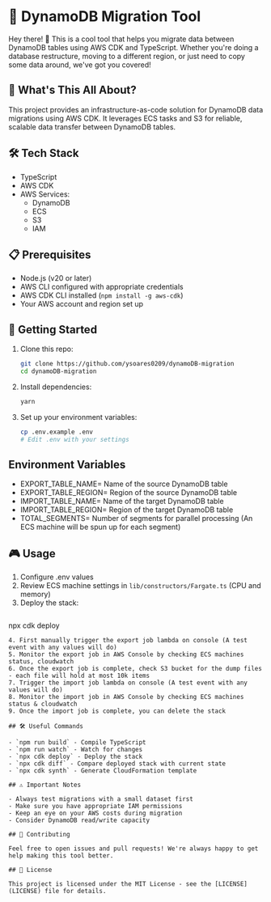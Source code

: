 # 🚀 DynamoDB Migration Tool

Hey there! 👋 This is a cool tool that helps you migrate data between DynamoDB tables using AWS CDK and TypeScript. Whether you're doing a database restructure, moving to a different region, or just need to copy some data around, we've got you covered!

## 🎯 What's This All About?

This project provides an infrastructure-as-code solution for DynamoDB data migrations using AWS CDK. It leverages ECS tasks and S3 for reliable, scalable data transfer between DynamoDB tables.

## 🛠 Tech Stack

- TypeScript
- AWS CDK
- AWS Services:
  - DynamoDB
  - ECS
  - S3
  - IAM

## 📋 Prerequisites

- Node.js (v20 or later)
- AWS CLI configured with appropriate credentials
- AWS CDK CLI installed (`npm install -g aws-cdk`)
- Your AWS account and region set up

## 🚀 Getting Started

1. Clone this repo:
   ```bash
   git clone https://github.com/ysoares0209/dynamoDB-migration
   cd dynamoDB-migration
   ```

2. Install dependencies:
   ```bash
   yarn
   ```

3. Set up your environment variables:
   ```bash
   cp .env.example .env
   # Edit .env with your settings
   ```

## Environment Variables

- EXPORT_TABLE_NAME= Name of the source DynamoDB table
- EXPORT_TABLE_REGION= Region of the source DynamoDB table
- IMPORT_TABLE_NAME= Name of the target DynamoDB table
- IMPORT_TABLE_REGION= Region of the target DynamoDB table
- TOTAL_SEGMENTS= Number of segments for parallel processing (An ECS machine will be spun up for each segment)

## 🎮 Usage

1. Configure .env values
2. Review ECS machine settings in `lib/constructors/Fargate.ts` (CPU and memory)
3. Deploy the stack:
   ```bash
  npx cdk deploy
   ```
4. First manually trigger the export job lambda on console (A test event with any values will do)
5. Monitor the export job in AWS Console by checking ECS machines status, cloudwatch
6. Once the export job is complete, check S3 bucket for the dump files - each file will hold at most 10k items
7. Trigger the import job lambda on console (A test event with any values will do)
8. Monitor the import job in AWS Console by checking ECS machines status & cloudwatch
9. Once the import job is complete, you can delete the stack

## 🛠 Useful Commands

- `npm run build` - Compile TypeScript
- `npm run watch` - Watch for changes
- `npx cdk deploy` - Deploy the stack
- `npx cdk diff` - Compare deployed stack with current state
- `npx cdk synth` - Generate CloudFormation template

## ⚠️ Important Notes

- Always test migrations with a small dataset first
- Make sure you have appropriate IAM permissions
- Keep an eye on your AWS costs during migration
- Consider DynamoDB read/write capacity

## 🤝 Contributing

Feel free to open issues and pull requests! We're always happy to get help making this tool better.

## 📝 License

This project is licensed under the MIT License - see the [LICENSE](LICENSE) file for details.
